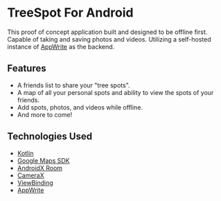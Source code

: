 # TreeSpot For Android
This proof of concept application built and designed to be offline first. Capable of taking and saving photos and videos. Utilizing a self-hosted instance of [AppWrite](https://github.com/appwrite/appwrite "AppWrite") as the backend.

## Features
- A friends list to share your "tree spots".
- A map of all your personal spots and ability to view the spots of your friends.
- Add spots, photos, and videos while offline.
- And more to come!

## Technologies Used
- [Kotlin](https://kotlinlang.org "Kotlin")
- [Google Maps SDK](https://developers.google.com/maps/documentation/android-sdk/overview "Google Maps SDK")
- [AndroidX Room](https://developer.android.com/jetpack/androidx/releases/room "AndroidX Room")
- [CameraX](https://developer.android.com/jetpack/androidx/releases/camera "CameraX")
- [ViewBinding](https://developer.android.com/topic/libraries/view-binding "ViewBinding")
- [AppWrite](https://appwrite.io "AppWrite")